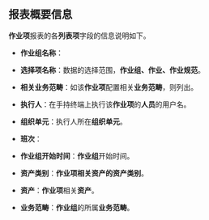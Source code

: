 ## 报表概要信息
**作业项**报表的各**列表项**字段的信息说明如下。

* **作业组名称**：

* **选择项名称**：数据的选择范围，**作业组、作业、作业规范**。 

* **相关业务范畴**：如该**作业项**配置相关**业务范畴**，则列出。

* **执行人**：在手持终端上执行该**作业项**的**人员**的用户名。 

* **组织单元**：执行人所在**组织单元**。 

* **班次**：

* **作业组开始时间**：**作业组**开始时间。

* **资产类别**：**作业项相关资产的资产类别**。

* **资产**：**作业项**相关**资产**。

* **业务范畴**：**作业组**的所属**业务范畴**。